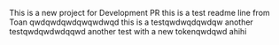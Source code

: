 This is a new project for Development PR
this is a test readme line from Toan
qwdqwdqwdqwqwdwqd
this is a testqwdwqdqwdqw
another testqwdqwdwdqqwd
another test with a new tokenqwdqwd
ahihi 
